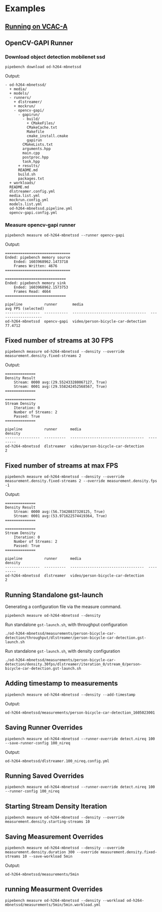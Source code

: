 # Examples

## [Running on VCAC-A](/doc/vcac-a.md)

## OpenCV-GAPI Runner

### Download object detection mobilenet ssd

```
pipebench download od-h264-mbnetssd
```
Output:
```
- od-h264-mbnetssd/
  + media/
  + models/
  - runners/
    + dlstreamer/
    + mockrun/
    - opencv-gapi/
      - gapirun/
        - build/
          + CMakeFiles/
          CMakeCache.txt
          Makefile
          cmake_install.cmake
          gapirun
        CMakeLists.txt
        arguments.hpp
        main.cpp
        postproc.hpp
        task.hpp
      + results/
      README.md
      build.sh
      packages.txt
  + workloads/
  README.md
  dlstreamer.config.yml
  media.list.yml
  mockrun.config.yml
  models.list.yml
  od-h264-mbnetssd.pipeline.yml
  opencv-gapi.config.yml
```

### Measure opencv-gapi runner
```
pipebench measure od-h264-mbnetssd --runner opencv-gapi
```
Output:
```
==============================
Ended: pipebench memory source
	Ended: 1603968962.1473718
	Frames Written: 4676
==============================

============================
Ended: pipebench memory sink
	Ended: 1603968962.1573753
	Frames Read: 4664
============================

pipeline          runner       media                                 avg FPS (selected)
----------------  -----------  ----------------------------------  --------------------
od-h264-mbnetssd  opencv-gapi  video/person-bicycle-car-detection               77.4712
```

## Fixed number of streams at 30 FPS
```
pipebench measure od-h264-mbnetssd --density --override measurement.density.fixed-streams 2
```
Output:
```
==============
Density Result
	Stream: 0000 avg:(29.552433280067127, True)
	Stream: 0001 avg:(29.558242452568567, True)
==============

==============
Stream Density
	Iteration: 0
	Number of Streams: 2
	Passed: True
==============

pipeline          runner      media                                 density
----------------  ----------  ----------------------------------  ---------
od-h264-mbnetssd  dlstreamer  video/person-bicycle-car-detection          2
```

## Fixed number of streams at max FPS
```
pipebench measure od-h264-mbnetssd --density --override measurement.density.fixed-streams 2 --override measurement.density.fps -1
```
Output:
```
==============
Density Result
	Stream: 0000 avg:(56.73420837320125, True)
	Stream: 0001 avg:(53.971622574419364, True)
==============

==============
Stream Density
	Iteration: 0
	Number of Streams: 2
	Passed: True
==============

pipeline          runner      media                                 density
----------------  ----------  ----------------------------------  ---------
od-h264-mbnetssd  dlstreamer  video/person-bicycle-car-detection          2
```

## Running Standalone gst-launch

Generating a configuration file via the measure command.

```
pipebench measure od-h264-mbnetssd --density
```

Run standalone `gst-launch.sh`, with throughput configuration
```
./od-h264-mbnetssd/measurements/person-bicycle-car-detection/throughput/dlstreamer/person-bicycle-car-detection.gst-launch.sh
```

Run standalone `gst-launch.sh`, with density configuration

```
./od-h264-mbnetssd/measurements/person-bicycle-car-detection/density.30fps/dlstreamer/iteration_0/stream_0/person-bicycle-car-detection.gst-launch.sh
```

## Adding timestamp to measurements

```
pipebench measure od-h264-mbnetssd --density --add-timestamp
```

Output:

```
od-h264-mbnetssd/measurements/person-bicycle-car-detection_1605023001
```

## Saving Runner Overrides
```
pipebench measure od-h264-mbnetssd --runner-override detect.nireq 100 --save-runner-config 100_nireq
```

Output:
```
od-h264-mbnetssd/dlstreamer.100_nireq.config.yml
```

## Running Saved Overrides

```
pipebench measure od-h264-mbnetssd --runner-override detect.nireq 100 --runner-config 100_nireq
```

## Starting Stream Density Iteration
```
pipebench measure od-h264-mbnetssd --density --override measurement.density.starting-streams 10
```

## Saving Measurement Overrides
```
pipebench measure od-h264-mbnetssd --density --override measurement.density.duration 300 --override measurement.density.fixed-streams 10 --save-workload 5min
```

Output:

```
od-h264-mbnetssd/measurements/5min
```

## running Measurment Overrides
```
pipebench measure od-h264-mbnetssd --density --workload od-h264-mbnetssd/measurements/5min/5min.workload.yml
```
